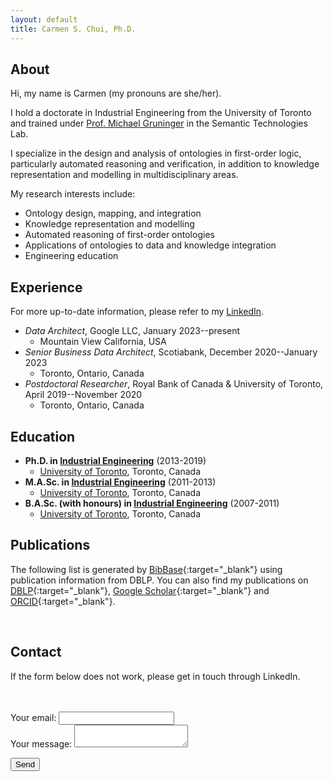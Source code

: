 ```yaml
---
layout: default
title: Carmen S. Chui, Ph.D.
---
```


## About
Hi, my name is Carmen (my pronouns are she/her).

I hold a doctorate in Industrial Engineering from the University of Toronto and trained under [Prof. Michael Gruninger](https://stl.mie.utoronto.ca/biography-2/) in the Semantic Technologies Lab.

I specialize in the design and analysis of ontologies in first-order logic, particularly automated reasoning and verification, in addition to knowledge representation and modelling in multidisciplinary areas.

My research interests include:
- Ontology design, mapping, and integration
- Knowledge representation and modelling
- Automated reasoning of first-order ontologies
- Applications of ontologies to data and knowledge integration
- Engineering education

## Experience
For more up-to-date information, please refer to my [LinkedIn](https://www.linkedin.com/in/carmenchui/).

- _Data Architect_, Google LLC, January 2023--present
  - Mountain View California, USA
- _Senior Business Data Architect_, Scotiabank, December 2020--January 2023
  - Toronto, Ontario, Canada
- _Postdoctoral Researcher_, Royal Bank of Canada & University of Toronto, April 2019--November 2020
  - Toronto, Ontario, Canada

## Education
- **Ph.D. in [Industrial Engineering](https://www.mie.utoronto.ca/programs/graduate/phd/)** (2013-2019)
  - [University of Toronto](http://www.utoronto.ca), Toronto, Canada
- **M.A.Sc. in [Industrial Engineering](https://www.mie.utoronto.ca/programs/graduate/master-of-applied-science/)** (2011-2013)
  - [University of Toronto](http://www.utoronto.ca), Toronto, Canada
- **B.A.Sc. (with honours) in [Industrial Engineering](https://www.mie.utoronto.ca/programs/undergraduate/industrial-engineering/)** (2007-2011)
  - [University of Toronto](http://www.utoronto.ca), Toronto, Canada

## Publications
The following list is generated by [BibBase](https://bibbase.org/){:target="_blank"} using publication information from DBLP.  You can also find my publications on [DBLP]({{site.author.dblp}}){:target="_blank"}, [Google Scholar]({{site.author.googlescholar}}){:target="_blank"} and [ORCID]({{site.author.orcid}}){:target="_blank"}.

<script src="https://bibbase.org/show?bib=https://dblp.org/pid/151/3567.bib&jsonp=1&theme=default&folding=1"></script>

<br>

## Contact
If the form below does not work, please get in touch through LinkedIn.
<form action="https://formspree.io/f/xrgovozv" method="POST"><br><br>
  <label>
    Your email:
    <input type="text" name="_replyto">
  </label><br>
  <label>
    Your message:
    <textarea name="message"></textarea>
  </label><br>
  <!-- your other form fields go here -->
<p><button type="submit">Send</button></p>
</form>
